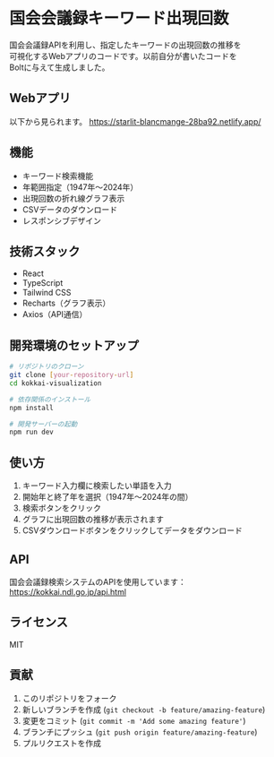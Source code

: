 # 国会会議録キーワード出現回数

国会会議録APIを利用し、指定したキーワードの出現回数の推移を  
可視化するWebアプリのコードです。以前自分が書いたコードを  
Boltに与えて生成しました。

## Webアプリ

以下から見られます。
https://starlit-blancmange-28ba92.netlify.app/

## 機能

- キーワード検索機能
- 年範囲指定（1947年〜2024年）
- 出現回数の折れ線グラフ表示
- CSVデータのダウンロード
- レスポンシブデザイン

## 技術スタック

- React
- TypeScript
- Tailwind CSS
- Recharts（グラフ表示）
- Axios（API通信）

## 開発環境のセットアップ

```bash
# リポジトリのクローン
git clone [your-repository-url]
cd kokkai-visualization

# 依存関係のインストール
npm install

# 開発サーバーの起動
npm run dev
```

## 使い方

1. キーワード入力欄に検索したい単語を入力
2. 開始年と終了年を選択（1947年〜2024年の間）
3. 検索ボタンをクリック
4. グラフに出現回数の推移が表示されます
5. CSVダウンロードボタンをクリックしてデータをダウンロード

## API

国会会議録検索システムのAPIを使用しています：
https://kokkai.ndl.go.jp/api.html

## ライセンス

MIT

## 貢献

1. このリポジトリをフォーク
2. 新しいブランチを作成 (`git checkout -b feature/amazing-feature`)
3. 変更をコミット (`git commit -m 'Add some amazing feature'`)
4. ブランチにプッシュ (`git push origin feature/amazing-feature`)
5. プルリクエストを作成
